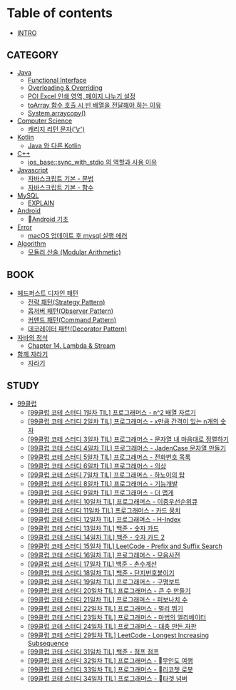 # Table of contents

* [INTRO](README.md)

## CATEGORY

* [Java](<README (1).md>)
  * [Functional Interface](category/java/functional-interface.md)
  * [Overloading & Overriding](category/java/overloading-and-overriding.md)
  * [POI Excel 인쇄 영역, 페이지 나누기 설정](category/java/poi-excel.md)
  * [toArray 함수 호출 시 빈 배열을 전달해야 하는 이유](category/java/toarray.md)
  * [System.arraycopy()](category/java/system.arraycopy.md)
* [Computer Science](category/computer-science/README.md)
  * [캐리지 리턴 문자('\r')](category/computer-science/r.md)
* [Kotlin](category/kotlin/README.md)
  * [Java 와 다른 Kotlin](category/kotlin/java-kotlin.md)
* [C++](category/c++/README.md)
  * [ios\_base::sync\_with\_stdio 의 역할과 사용 이유](category/c++/ios\_base-sync\_with\_stdio.md)
* [Javascript](category/javascript/README.md)
  * [자바스크립트 기본 - 문법](category/javascript/undefined.md)
  * [자바스크립트 기본 - 함수](category/javascript/undefined-1.md)
* [MySQL](category/mysql/README.md)
  * [EXPLAIN](category/mysql/explain.md)
* [Android](category/android/README.md)
  * [Android 기초](category/android/android.md)
* [Error](category/error/README.md)
  * [macOS 업데이트 후 mysql 실행 에러](category/error/macos-mysql.md)
* [Algorithm](category/algorithm/README.md)
  * [모듈러 산술 (Modular Arithmetic)](category/algorithm/modular-arithmetic.md)

## BOOK

* [헤드퍼스트 디자인 패턴](book/undefined/README.md)
  * [전략 패턴(Strategy Pattern)](book/undefined/strategy-pattern.md)
  * [옵저버 패턴(Observer Pattern)](book/undefined/observer-pattern.md)
  * [커맨드 패턴(Command Pattern)](book/undefined/command-pattern.md)
  * [데코레이터 패턴(Decorator Pattern)](book/undefined/decorator-pattern.md)
* [자바의 정석](book/undefined-1/README.md)
  * [Chapter 14. Lambda & Stream](book/undefined-1/chapter-14.-lambda-and-stream.md)
* [함께 자라기](book/undefined-2/README.md)
  * [자라기](book/undefined-2/undefined.md)

## STUDY

* [99클럽](study/99/README.md)
  * [\[99클럽 코테 스터디 1일차 TIL\] 프로그래머스 - n^2 배열 자르기](study/99/99-1-til-n-2.md)
  * [\[99클럽 코테 스터디 2일차 TIL\] 프로그래머스 - x만큼 간격이 있는 n개의 숫자](study/99/99-2-til-x-n.md)
  * [\[99클럽 코테 스터디 3일차 TIL\] 프로그래머스 - 문자열 내 마음대로 정렬하기](study/99/99-3-til.md)
  * [\[99클럽 코테 스터디 4일차 TIL\] 프로그래머스 - JadenCase 문자열 만들기](study/99/99-4-til-jadencase.md)
  * [\[99클럽 코테 스터디 5일차 TIL\]  프로그래머스 - 전화번호 목록](study/99/99-5-til.md)
  * [\[99클럽 코테 스터디 6일차 TIL\]  프로그래머스 - 의상](study/99/99-6-til.md)
  * [\[99클럽 코테 스터디 7일차 TIL\]  프로그래머스 - 하노이의 탑](study/99/99-7-til.md)
  * [\[99클럽 코테 스터디 8일차 TIL\]  프로그래머스 - 기능개발](study/99/99-8-til.md)
  * [\[99클럽 코테 스터디 9일차 TIL\]  프로그래머스 - 더 맵게](study/99/99-9-til.md)
  * [\[99클럽 코테 스터디 10일차 TIL\]  프로그래머스 - 이중우선순위큐](study/99/99-10-til.md)
  * [\[99클럽 코테 스터디 11일차 TIL\]  프로그래머스 - 카드 뭉치](study/99/99-11-til.md)
  * [\[99클럽 코테 스터디 12일차 TIL\]  프로그래머스 - H-Index](study/99/99-12-til-h-index.md)
  * [\[99클럽 코테 스터디 13일차 TIL\]  백준 - 숫자 카드](study/99/99-13-til.md)
  * [\[99클럽 코테 스터디 14일차 TIL\]  백준 - 숫자 카드 2](study/99/99-14-til-2.md)
  * [\[99클럽 코테 스터디 15일차 TIL\]  LeetCode - Prefix and Suffix Search](study/99/99-15-til-leetcode-prefix-and-suffix-search.md)
  * [\[99클럽 코테 스터디 16일차 TIL\]  프로그래머스 - 모음사전](study/99/99-16-til.md)
  * [\[99클럽 코테 스터디 17일차 TIL\]  백준 - 촌수계산](study/99/99-17-til.md)
  * [\[99클럽 코테 스터디 18일차 TIL\]  백준 - 단지번호붙이기](study/99/99-18-til.md)
  * [\[99클럽 코테 스터디 19일차 TIL\]  프로그래머스 - 구명보트](study/99/99-19-til.md)
  * [\[99클럽 코테 스터디 20일차 TIL\]  프로그래머스 - 큰 수 만들기](study/99/99-20-til.md)
  * [\[99클럽 코테 스터디 21일차 TIL\]  프로그래머스 - 피보나치 수](study/99/99-21-til.md)
  * [\[99클럽 코테 스터디 22일차 TIL\]  프로그래머스 - 멀리 뛰기](study/99/99-22-til.md)
  * [\[99클럽 코테 스터디 23일차 TIL\]  프로그래머스 - 마법의 엘리베이터](study/99/99-23-til.md)
  * [\[99클럽 코테 스터디 24일차 TIL\]  프로그래머스 - 대충 만든 자판](study/99/99-24-til.md)
  * [\[99클럽 코테 스터디 29일차 TIL\]  LeetCode - Longest Increasing Subsequence](study/99/99-29-til-leetcode-longest-increasing-subsequence.md)
  * [\[99클럽 코테 스터디 31일차 TIL\]  백준 - 점프 점프](study/99/99-31-til.md)
  * [\[99클럽 코테 스터디 32일차 TIL\]  프로그래머스 - 무인도 여행](study/99/99-32-til.md)
  * [\[99클럽 코테 스터디 33일차 TIL\]  프로그래머스 - 리코쳇 로봇](study/99/99-33-til.md)
  * [\[99클럽 코테 스터디 34일차 TIL\]  프로그래머스 - 타겟 넘버](study/99/99-34-til.md)
